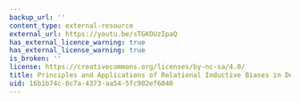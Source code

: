 ```yaml
---
backup_url: ''
content_type: external-resource
external_url: https://youtu.be/sTGKOUzIpaQ
has_external_licence_warning: true
has_external_license_warning: true
is_broken: ''
license: https://creativecommons.org/licenses/by-nc-sa/4.0/
title: Principles and Applications of Relational Inductive Biases in Deep Learning
uid: 16b1b74c-0c7a-4373-aa54-5fc902ef6040
---
```

